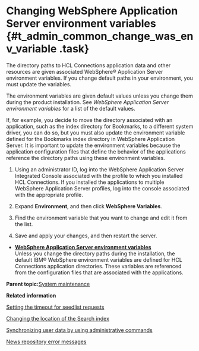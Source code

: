 # Changing WebSphere Application Server environment variables {#t_admin_common_change_was_env_variable .task}

The directory paths to HCL Connections application data and other resources are given associated WebSphere® Application Server environment variables. If you change default paths in your environment, you must update the variables.

The environment variables are given default values unless you change them during the product installation. See *WebSphere Application Server environment variables* for a list of the default values.

If, for example, you decide to move the directory associated with an application, such as the index directory for Bookmarks, to a different system driver, you can do so, but you must also update the environment variable defined for the Bookmarks index directory in WebSphere Application Server. It is important to update the environment variables because the application configuration files that define the behavior of the applications reference the directory paths using these environment variables.

1.  Using an administrator ID, log into the WebSphere Application Server Integrated Console associated with the profile to which you installed HCL Connections. If you installed the applications to multiple WebSphere Application Server profiles, log into the console associated with the appropriate profile.

2.  Expand **Environment**, and then click **WebSphere Variables**.

3.  Find the environment variable that you want to change and edit it from the list.

4.  Save and apply your changes, and then restart the server.


-   **[WebSphere Application Server environment variables](../admin/r_admin_common_was_env_variables.md)**  
Unless you change the directory paths during the installation, the default IBM® WebSphere environment variables are defined for HCL Connections application directories. These variables are referenced from the configuration files that are associated with the applications.

**Parent topic:**[System maintenance](../admin/c_admin_common_maintaining.md)

**Related information**  


[Setting the timeout for seedlist requests](../admin/t_admin_search_set_seedlist_timeout.md)

[Changing the location of the Search index](../admin/t_admin_homepage_change_index_location.md)

[Synchronizing user data by using administrative commands](../admin/c_admin_common_sync_via_admin_commands1.md)

[News repository error messages](../troubleshoot/r_error_codes_news.md)

